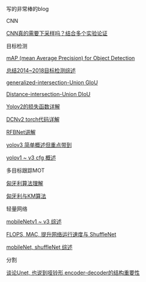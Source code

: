 写的非常棒的blog

CNN

[CNN真的需要下采样吗？结合多个实验论证](https://zhuanlan.zhihu.com/p/94477174)

目标检测

[mAP (mean Average Precision) for Object Detection](https://medium.com/@jonathan_hui/map-mean-average-precision-for-object-detection-45c121a31173)

[总结2014~2018目标检测综述](https://zhuanlan.zhihu.com/p/38709522?utm_source=wechat_session&utm_medium=social&s_s_i=ZaxtG9xTWWj3uVPRWh4Qd%2FXanXkNPegjMrLOKAeWgO8%3D&s_r=1)

[generalized-intersection-Union GIoU](https://zhuanlan.zhihu.com/p/105852684)

[Distance-intersection-Union DIoU](https://cloud.tencent.com/developer/article/1558533)

[Yolov2的损失函数详解](https://mp.weixin.qq.com/s/UHSHdGL3GucmUozglmZESw)

[DCNv2 torch代码详解](https://zhuanlan.zhihu.com/p/102707081)

[RFBNet讲解](https://zhuanlan.zhihu.com/p/48423441)

[yolov3 简单概述但重点带到](https://www.jianshu.com/p/d13ae1055302)

[yolov1 ~ v3 cfg 概述](https://medium.com/@chih.sheng.huang821/%E6%B7%B1%E5%BA%A6%E5%AD%B8%E7%BF%92-%E7%89%A9%E4%BB%B6%E5%81%B5%E6%B8%ACyolov1-yolov2%E5%92%8Cyolov3-cfg-%E6%AA%94%E8%A7%A3%E8%AE%80-75793cd61a01)



多目标跟踪MOT

[匈牙利算法理解](https://blog.csdn.net/dark_scope/article/details/8880547#commentBox)

[匈牙利与KM算法](https://zhuanlan.zhihu.com/p/62981901)

轻量网络

[mobileNetv1 ~ v3 综述](https://zhuanlan.zhihu.com/p/70703846)


[FLOPS, MAC, 提升网络运行速度与 ShuffleNet](https://zhuanlan.zhihu.com/p/67009992)

[mobileNet, shuffleNet 综述](https://zhuanlan.zhihu.com/p/35405071)


分割

[谈论Unet, 也说到哑铃形 encoder-decoder的结构重要性](https://zhuanlan.zhihu.com/p/44958351)




